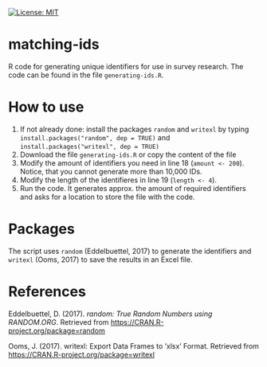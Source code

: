 [![License: MIT](https://img.shields.io/badge/License-MIT-yellow.svg)](https://opensource.org/licenses/MIT)

# matching-ids

R code for generating unique identifiers for use in survey research. The code can be found in the file ``generating-ids.R``.

# How to use

1. If not already done: install the packages ``random`` and ``writexl`` by typing ``install.packages("random", dep = TRUE)`` and ``install.packages("writexl", dep = TRUE)``
2. Download the file ``generating-ids.R`` or copy the content of the file
3. Modify the amount of identifiers you need in line 18 (``amount <- 200``). Notice, that you cannot generate more than 10,000 IDs.
4. Modify the length of the identifieres in line 19 (``length <- 4``).
5. Run the code. It generates approx. the amount of required identifiers and asks for a location to store the file with the code.


# Packages

The script uses ``random`` (Eddelbuettel, 2017) to generate the identifiers and ``writexl`` (Ooms, 2017) to save the results in an Excel file.

# References

Eddelbuettel, D. (2017). *random: True Random Numbers using RANDOM.ORG*. Retrieved from https://CRAN.R-project.org/package=random

Ooms, J. (2017). writexl: Export Data Frames to ’xlsx’ Format. Retrieved from https://CRAN.R-project.org/package=writexl